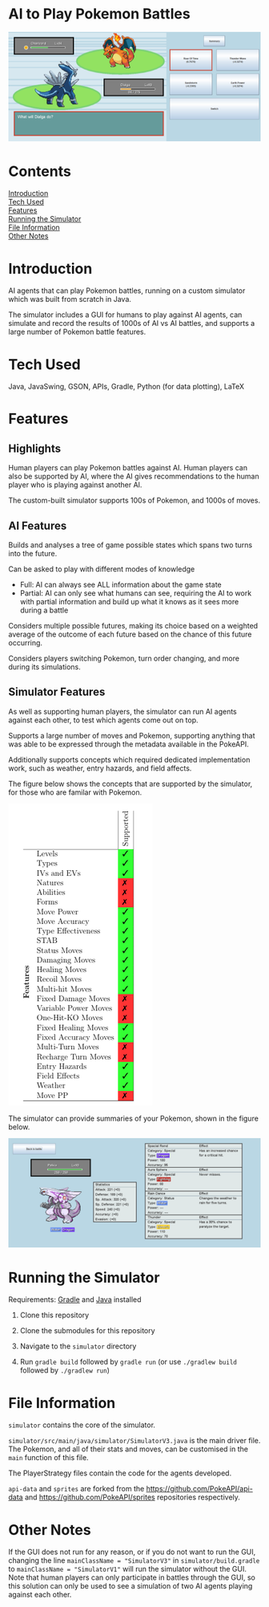 # AI to Play Pokemon Battles

![SimulatorG4 in Action](./readme_resources/intro.png)

# Contents

[Introduction](#introduction)\
[Tech Used](#tech-used)\
[Features](#features)\
[Running the Simulator](#running-the-simulator)\
[File Information](#file-information)\
[Other Notes](#other-notes)

# Introduction

AI agents that can play Pokemon battles, running on a custom simulator which was built from scratch in Java.

The simulator includes a GUI for humans to play against AI agents, can simulate and record the results of 1000s of AI vs AI battles, and supports a large number of Pokemon battle features.

# Tech Used

Java, JavaSwing, GSON, APIs, Gradle, Python (for data plotting), LaTeX

# Features

## Highlights

Human players can play Pokemon battles against AI. Human players can also be supported by AI, where the AI gives recommendations to the human player who is playing against another AI.

The custom-built simulator supports 100s of Pokemon, and 1000s of moves.

## AI Features

Builds and analyses a tree of game possible states which spans two turns into the future.

Can be asked to play with different modes of knowledge
- Full: AI can always see ALL information about the game state
- Partial: AI can only see what humans can see, requiring the AI to work with partial information and build up what it knows as it sees more during a battle

Considers multiple possible futures, making its choice based on a weighted average of the outcome of each future based on the chance of this future occurring.

Considers players switching Pokemon, turn order changing, and more during its simulations.

## Simulator Features

As well as supporting human players, the simulator can run AI agents against each other, to test which agents come out on top.

Supports a large number of moves and Pokemon, supporting anything that was able to be expressed through the metadata available in the PokeAPI.

Additionally supports concepts which required dedicated implementation work, such as weather, entry hazards, and field affects.

The figure below shows the concepts that are supported by the simulator, for those who are familar with Pokemon.

![Simulator Features](./readme_resources/simulator_features.png)

The simulator can provide summaries of your Pokemon, shown in the figure below.

![Pokemon Summary](./readme_resources/pokemon_summary.png)

# Running the Simulator

Requirements: [Gradle](https://gradle.org/install/) and [Java](https://www.java.com/en/download/help/download_options.html) installed

1. Clone this repository

2. Clone the submodules for this repository

3. Navigate to the `simulator` directory

4. Run `gradle build` followed by `gradle run` (or use `./gradlew build` followed by `./gradlew run`)

# File Information

`simulator` contains the core of the simulator.

`simulator/src/main/java/simulator/SimulatorV3.java` is the main driver file. The Pokemon, and all of their stats and moves, can be customised in the `main` function of this file.

The PlayerStrategy files contain the code for the agents developed.

`api-data` and `sprites` are forked from the https://github.com/PokeAPI/api-data and https://github.com/PokeAPI/sprites repositories respectively.

# Other Notes

If the GUI does not run for any reason, or if you do not want to run the GUI, changing the line `mainClassName = "SimulatorV3"` in `simulator/build.gradle` to `mainClassName = "SimulatorV1"` will run the simulator without the GUI. Note that human players can only participate in battles through the GUI, so this solution can only be used to see a simulation of two AI agents playing against each other.
